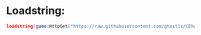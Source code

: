# Loadstring:
```lua
loadstring(game:HttpGet("https://raw.githubusercontent.com/ghxst1s/CEhub/main/ce-hub"))()
```
